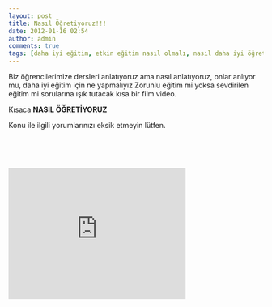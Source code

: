 ```yaml
---
layout: post
title: Nasıl Öğretiyoruz!!!
date: 2012-01-16 02:54
author: admin
comments: true
tags: [daha iyi eğitim, etkin eğitim nasıl olmalı, nasıl daha iyi öğretiriz, Rehberlik ]
---
```

Biz öğrencilerimize dersleri anlatıyoruz ama nasıl anlatıyoruz, onlar anlıyor mu, daha iyi eğitim için ne yapmalıyız Zorunlu eğitim mi yoksa sevdirilen eğitim mi sorularına ışık tutacak kısa bir film video.

Kısaca <strong>NASIL ÖĞRETİYORUZ</strong>

Konu ile ilgili yorumlarınızı eksik etmeyin lütfen.

&nbsp;

&nbsp;
<iframe src="http://player.vimeo.com/video/35110081?byline=0&amp;portrait=0" width="350" height="259" frameborder="0" webkitAllowFullScreen mozallowfullscreen allowFullScreen></iframe>
